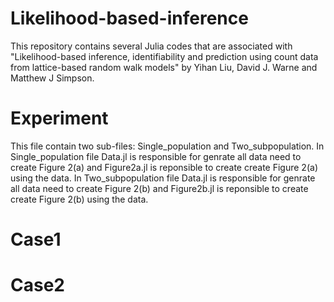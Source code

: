 # Likelihood-based-inference
 This repository contains several Julia codes that are associated with "Likelihood-based inference, identifiability and prediction using count data from lattice-based random walk models" by Yihan Liu, David J. Warne and Matthew J Simpson.

# Experiment
 This file contain two sub-files: Single_population and Two_subpopulation.
 In Single_population file Data.jl is responsible for genrate all data need to create Figure 2(a) and Figure2a.jl is reponsible to create create Figure 2(a) using the data.
 In Two_subpopulation file Data.jl is responsible for genrate all data need to create Figure 2(b) and Figure2b.jl is reponsible to create create Figure 2(b) using the data.

 # Case1
 # Case2
